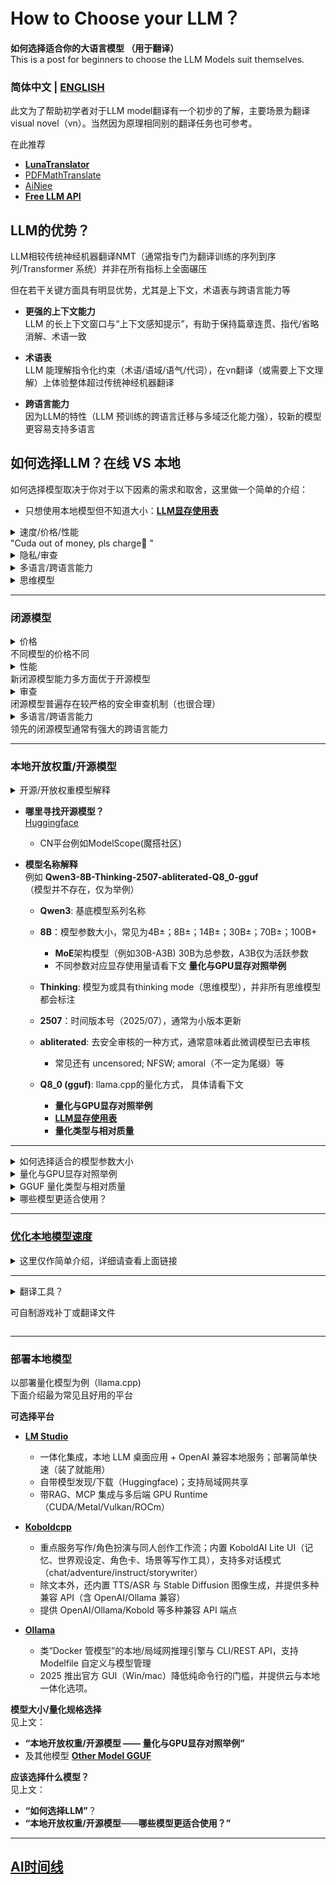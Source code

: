# How to Choose your LLM？
**如何选择适合你的大语言模型 （用于翻译）**  </br>
This is a post for beginners to choose the LLM Models suit themselves. 

### 简体中文  | [ENGLISH](README_en.md)
此文为了帮助初学者对于LLM model翻译有一个初步的了解，主要场景为翻译visual novel（vn）。当然因为原理相同别的翻译任务也可参考。

在此推荐
- [**LunaTranslator**](https://github.com/HIllya51/LunaTranslator)
- [PDFMathTranslate](https://github.com/PDFMathTranslate/PDFMathTranslate-next)
- [AiNiee](https://github.com/NEKOparapa/AiNiee)
- [**Free LLM API**](Freellmapi.md)


## LLM的优势？
LLM相较传统神经机器翻译NMT（通常指专门为翻译训练的序列到序列/Transformer 系统）并非在所有指标上全面碾压</br>

但在若干关键方面具有明显优势，尤其是上下文，术语表与跨语言能力等
- **更强的上下文能力**</br>
  LLM 的长上下文窗口与“上下文感知提示”，有助于保持篇章连贯、指代/省略消解、术语一致

- **术语表**</br>
  LLM 能理解指令化约束（术语/语域/语气/代词），在vn翻译（或需要上下文理解）上体验整体超过传统神经机器翻译

- **跨语言能力**</br>
  因为LLM的特性（LLM 预训练的跨语言迁移与多域泛化能力强），较新的模型更容易支持多语言

## 如何选择LLM？在线 VS 本地
如何选择模型取决于你对于以下因素的需求和取舍，这里做一个简单的介绍：</br>

- 只想使用本地模型但不知道大小：[**LLM显存使用表**](OtherModels_gguf.md)

<details>
  <summary>速度/价格/性能  </br>
  "Cuda out of money, pls charge💸 "</summary>   </br>
  
LLM可以分为
- **本地模型**
- **在线模型**
  - 在线模型又可分为**官方api**
  - **第三方托管api**
  
本地（托管）模型，顾名思义为用户用自己的电脑/服务器运行LLM

能运行多大参数的模型取决于 **显卡显存带宽/显存大小/算力**
  
- 无论是**本地模型**还是**在线api**，都有价格取舍的问题。</br>
  本地模型需要显卡，在线api需要按量付费，这些价格取决于模型参数大小和你使用的token数量</br>
更大的模型/更快的速度=更好的效果=更多的显存+更多的cuda core=更贵的api价格
  - 谷歌提供**免费层api**，且gemini 2.0flash通常强于70%开源小模型，但有额度限制 更大的模型=更多的限制</br>

- 如果没有8G及以上显卡（最低条件通常6G）（Mac为16G统一内存），**建议选择**[**Free API**](Freellmapi.md)
  - cn内也有类似第三方平台提供一定的免费token服务
  - 笔者没有使用过AMD AI Max+ 395系列，不确定其兼容性或性能
    - 其设计类似Mac统一内存，但带宽更小（相对M3)，算力不足以支撑128G

- 6G及以上显存显卡可选择本地部署大模型
    - 详细请看下文 **本地开放权重/开源模型 ——量化与GPU显存对照举例**
      - **6G以下或其它VRAM**请额外查看 [**LLM显存使用表**](OtherModels_gguf.md)
        - 通常4B以下模型已难以保持翻译质量，8B为质量较好的甜点区 

 </details>

 <details>
  <summary>隐私/审查</summary>  

  -  **本地模型**：一般不用担心隐私泄露，都是在本地跑，唯一的问题是审查（可选择微调模型避免）。
    
  -  **google ai studio/免费层[API](Freellmapi.md)** 也不用担心隐私泄露，因为没有隐私（笑）。</br>
    谷歌明确free tier的数据会用于模型训练，没有关闭的选项。

  -  **付费api**：因为其性质暂时无法做到E2EE端到端加密，相对接近的TEE（CC-ON/机密计算）需看云服务商是否提供。
      - 绝大多数服务商只做传输加密与存储加密，服务端可见明文。承诺保护你的数据并定时删除，且有关闭数据用于训练的选项。
      - 审查存在.一般越新的模型越严格（模型本身安全审查更先进）,但第三方托管通常较官方api更宽松
        - 部分服务商明确有上报协议
    
  - **第三方托管开源模型**：隐私条款由托管方服务商规定</br>
    因为可选模型缘故，用户可选择已经过微调的模型来避免模型审查（托管方/平台是否有审查 笔者不能确定）
</details>

 <details>
  <summary>多语言/跨语言能力</summary>  
   
  - 多语言能力取决于基础模型训练的语料/模型大小/训练技术能力
    
    - 特定的微调模型相比其基础模型会在特定领域进一步加强</br>
    
      - 例如[SakuraLLM](https://github.com/SakuraLLM/SakuraLLM) 针对通用日文语料与轻小说/Galgame等领域的中日语料上进行继续预训练与微调，中日翻译水平大幅增加，</br>
    但在其他领域和语系能力会显著下降，且失去基础模型（Qwen2.5）其余大部分功能，基本仅能用于翻译任务
        
        - 原因为针对性微调会导致训练语料在不同语言上的不均衡及模型容量/分词问题，基底模型多语言语料越少，模型越小，这种现象越明显
</details>

<details> 
  <summary>思维模型</summary>  
  
  - 思维模型（Thinking）因理解上下文语境和用户指令能力进一步加强</br>
    理论上在需要上下文关联的情况下（例如名字/人称）对于整篇文章的翻译会优于未开启时的结果（non-thinking mode）
    - 其文本质量同样取决于训练语料
  - 但思考时间较长，且思维链也需要消耗大量token，通常不适合实时快速翻译
  
</details>

---------

### 闭源模型

<details> 
  <summary>价格</br>
不同模型的价格不同</br>
  </summary>  
以gemini官方api 10USD使用量为例做一个快速的估算：

| 特性         | 2.5 Pro | 2.5 Flash | 2.5 Flash-Lite |
| :----------- | :-----: | :-------: | :--------: |
| 输入上限(或） | ~8M     | ~33.3M     |~100M      |
| 输出上限     | ~1M     |     ~4M    | ~25M       |
| 成本= 输入token* 单价+输出token*单价                |
1. 这里没有计算thinking token
2. 100token≈75 words(English)
3. 或者假设小型聊天式调用≈每次 1,000 个输入 token + 500 个输出 token.</br>
2.5 Pro：约 1,600 次调用</br>
  2.5 Flash：约 6,450 次调用</br>
  2.5 Flash-Lite 或 2.0 Flash：约 33,000 次调用</br>

> Google提供免费层（free tier）api   
> 但会受
> - 请求/分钟 (RPM)
> - Token/分钟 (TPM)
> - 请求/天 (RPD)  
> 等速率限制影响。每天配额按太平洋时间午夜重置


| 模型              | 官方 API 免费层额度（基准）        | AI Studio 内常见/悬停观察到的额度 |
|-------------------|-----------------------------------|--------------------------------|
| Gemini 2.5 Pro    | 5 RPM / 250k TPM / 100 RPD        | 未固定显示     |
| Gemini 2.5 Flash  | 10 RPM / 250k TPM / 250 RPD       | 常见 10 RPM / 500 RPD；2025-06 起部分场景降至 250 RPD |
| Gemini 2.5 Flash-Lite | 15 RPM / 250k TPM / 1000 RPD  | 常见 15 RPM / 500 RPD |
| Gemini 2.0 Flash  | 15 RPM / 1M TPM / 200 RPD         | 常见 15 RPM / 1500 RPD |
| Gemini 2.0 Flash-Lite | 30 RPM / 1M TPM / 200 RPD     | 常见 30 RPM / 1500 RPD |

\*AI Studio vs API：AI Studio页面的使用永久免费，但其界面内的限额与 API 文档表格不总是完全一致；Google 会不定期调整（例如 2.5 Flash 的 RPD 曾被观察到从 500 降到 250）
</details>
  
<details> 
  <summary>性能</br>  
新闭源模型能力多方面优于开源模型</summary>  
  
代表为（截至2025/08）
  - xai（grok 4）
  - Openai （GPT-5)
  - Google (Gemini 2.5pro)
  - Anthropic (Claude 4)</br>
  同系列模型之间参数越大，能力越强 （gemini2.5 pro>flash>lite)

多项测评（benchmark）可在[Kaggle](https://www.kaggle.com/benchmarks)查看

</details>

<details> 
  <summary>审查</br>    
闭源模型普遍存在较严格的安全审查机制（也很合理）</summary> 


**审查机制由弱到强为**</br>
grok3/4(容易绕过）≤ claude 3.7 ≤ gemini 2.0 series < gemini 2.5 series < openai第三方api <<< openai(难以绕过）
1. Gemini 2.5 free tier审查疑似更严重
2. 各模型网页/客户端Chat版本审核强于api
3. 第三方托管通常审查弱于官方api

</details>

<details>
  <summary>多语言/跨语言能力</br>   
领先的闭源模型通常有强大的跨语言能力</summary> 

| 模型 | 可核实数量 | 依据（范围） | 备注 |
|---|---:|---|---|
| **xAI Grok-3** | **27** | 官方清单（模型） | 厂商列出的文本语言列表。 |
| **xAI Grok-4** | — | — | **未披露**（无官方数据）。 |
| **OpenAI GPT-4** | **26** | 评测覆盖（翻译版 MMLU） | 评测含 26 种语言；评测≠能力上限。 |
| **OpenAI GPT-4o** | **超过GPT-4** | 官方宣称 |   |
| **OpenAI GPT-5** | — | — | **未披露**（无官方数据）。 |
| **Google Gemini 2.5 Pro** | **37** / **40+** | 开发者提示语言 / Web 应用 UI | 两套口径：开发者清单 37；Web 应用 UI 为 40+。 |
| **Anthropic Claude 3.7 / 4 / 4.1** | **15** / **11** | 官方评测覆盖 / 产品/UI 语言 | 评测：英语+14 种非英语（共 15）；UI 语言：11。 |
<details> 
  <summary> Grok3 </summary> 
  
> English（英语）、Spanish（西班牙语）、French（法语）、Afrikaans（南非荷兰语）、Arabic（阿拉伯语）、Bengali（孟加拉语）、Welsh（威尔士语）、German（德语）、Greek（希腊语）、Indonesian（印尼语）、Icelandic（冰岛语）、Italian（意大利语）、Japanese（日语）、Korean（韩语）、Latvian（拉脱维亚语）、Marathi（马拉地语）、Nepali（尼泊尔语）、Punjabi（旁遮普语）、Polish（波兰语）、Russian（俄语）、Swahili（斯瓦希里语）、Telugu（泰卢固语）、Thai（泰语）、Turkish（土耳其语）、Ukrainian（乌克兰语）、Urdu（乌尔都语）、Chinese（中文） </br>
  
</details>

<details> 
  <summary> GPT-4 </summary> 
  
> English（英语）、Italian（意大利语）、Afrikaans（南非荷兰语）、Spanish（西班牙语）、German（德语）、French（法语）、Indonesian（印尼语）、Russian（俄语）、Polish（波兰语）、Ukrainian（乌克兰语）、Greek（希腊语）、Latvian（拉脱维亚语）、Mandarin（中文）、Arabic（阿拉伯语）、Turkish（土耳其语）、Japanese（日语）、Swahili（斯瓦希里语）、Welsh（威尔士语）、Korean（韩语）、Icelandic（冰岛语）、Bengali（孟加拉语）、Urdu（乌尔都语）、Nepali（尼泊尔语）、Thai（泰语）、Punjabi（旁遮普语）、Marathi（马拉地语）、Telugu（泰卢固语） </br>
</details>

<details> 
  <summary> Gemini </summary>  
> 阿拉伯语、孟加拉语、保加利亚语、中文（简体/繁体）、克罗地亚语、捷克语、丹麦语、荷兰语、英语、爱沙尼亚语、波斯语、芬兰语、法语、德语、希腊语、古吉拉特语、希伯来语、印地语、匈牙利语、印尼语、意大利语、日语、卡纳达语、韩语、拉脱维亚语、立陶宛语、马拉雅拉姆语、马拉地语、挪威语、波兰语、葡萄牙语、罗马尼亚语、俄语、塞尔维亚语、斯洛伐克语、斯洛文尼亚语、西班牙语、斯瓦希里语、瑞典语、泰米尔语、泰卢固语、泰语、土耳其语、乌克兰语、乌尔都语、越南语
</details>

<details> 
  <summary> Claude </summary> 
  
> English（英语，基线）、Spanish（西班牙语）、Portuguese（Brazil）（巴西葡萄牙语）、Italian（意大利语）、French（法语）、Indonesian（印尼语）、German（德语）、Arabic（阿拉伯语）、Chinese（Simplified）（简体中文）、Korean（韩语）、Japanese（日语）、Hindi（印地语）、Bengali（孟加拉语）、Swahili（斯瓦希里语）、Yoruba（约鲁巴语）
</details>

</details>

-------
### 本地开放权重/开源模型

<details> 
  <summary> 开源/开放权重模型解释 </summary> 
  
  - 目前开源模型一般指的是开放权重模型  </br>
  - **开放权重**：指模型权重（模型本身）发布，任何人可在一定协议下（例如MIT)使用，修改，微调，商业化等等</br>
  - **真正开源**：公布模型训练/推理代码及流程、模型结构、权重、训练数据来源且足以进行复现实验</br>

</details> 

- **哪里寻找开源模型？** </br>
[Huggingface](https://huggingface.co/)
  - CN平台例如ModelScope(魔搭社区)

- **模型名称解释** </br>
例如 **Qwen3-8B-Thinking-2507-abliterated-Q8_0-gguf** </br>
（模型并不存在，仅为举例）</br>

  - **Qwen3**: 基底模型系列名称
    
  - **8B**：模型参数大小，常见为4B±；8B±；14B±；30B±；70B±；100B+
    - **MoE**架构模型（例如30B-A3B) 30B为总参数，A3B仅为活跃参数
    - 不同参数对应显存使用量请看下文 **量化与GPU显存对照举例**
      
  - **Thinking**: 模型为或具有thinking mode（思维模型），并非所有思维模型都会标注
  
  - **2507**：时间版本号（2025/07），通常为小版本更新
  
  - **abliterated**: 去安全审核的一种方式，通常意味着此微调模型已去审核
    - 常见还有 uncensored; NFSW; amoral（不一定为尾缀）等
   
  - **Q8_0 (gguf)**: llama.cpp的量化方式， 具体请看下文
    -  **量化与GPU显存对照举例**
    - [**LLM显存使用表**](OtherModels_gguf.md)
    - **量化类型与相对质量**

--------

<details> 
  <summary> 如何选择适合的模型参数大小 </summary> 
  
  - 通常需GPU显存 ≥ 模型文件大小 + 上下文占用
  
  - 模型规模×数据×算力越大，通常效果越好(scaling law)
    - 例如Qwen3-4B<Qwen3-8B<Qwen3-14B<Qwen3-32B
  
  - 通常开源模型规模分布：4B±；8B±；14B±；32B±；70B±；100B+
    - 小于4B的模型往往翻译质量不佳，可在Huggingface自行寻找微调版测试
      - 在此可查看其他不同大小模型例子 | [**LLM显存使用表**](OtherModels_gguf.md) 
    - Moe架构模型以**总参数**为准
  
> 说明：推荐显存为“模型文件大小 + 1k余量”的保守估算；更长上下文或将 KV cache 放入显存时需要更多 VRAM。</br>

> 爆显存（即超过显存大小导致占用内存）会大幅降低速度（统一内存架构除外） </br>

> 理论上模型参数越大，翻译质量越高；不同系列难以对比

</details>

<details> 
  <summary> 量化与GPU显存对照举例 </summary> 
  
以Qwen3 GGUF 量化尺寸与推荐显存为例（llama.cpp）</br>
这里仅讨论支持llama.cpp的GGUF模型（可由ollama/LM studio等平台布置）（MLX类似）</br>

#### Qwen3-8B（GGUF）

| 量化 | 模型文件大小 | 推荐显存（仅权重+余量） |
|---|---:|---:|
| Q4_K_M | 5.03 GB | ≥ 6 GB |
| Q5_0 | 5.72 GB | ≥ 7/8 GB |
| Q5_K_M | 5.85 GB | ≥ 7/8 GB |
| Q6_K | 6.73 GB | ≥ 8 GB |
| Q8_0 | 8.71 GB | ≥ 10 GB |

#### Qwen3-14B（GGUF）

| 量化 | 模型文件大小 | 推荐显存（仅权重+余量） |
|---|---:|---:|
| Q4_K_M | 9.00 GB | ≥ 11/12 GB |
| Q5_0 | 10.3 GB | ≥ 12 GB |
| Q5_K_M | 10.5 GB | ≥ 12 GB |
| Q6_K | 12.1 GB | ≥ 14/16 GB |
| Q8_0 | 15.7 GB | ≥ 18/20 GB |

在此可查看其他不同大小模型例子 | [**LLM显存使用表**](OtherModels_gguf.md)  
\* *Apple Mac(M1版本及以上）统一内存为RAM+VRAM，扣除6~8G系统&程序需求剩余可近似看为显存（多数优化方式需更多内存）。*</br>
\* *MOE（混合专家）例如Qwen3-30b-A3b：其总参数大小为30b, 需全部装入显存，A3b只为活跃参数</br>
</details>

<details> 
  <summary> GGUF 量化类型与相对质量 </summary> 

> 注：质量为**相对 FP16 的总体逼近**与社区常用基准（如困惑度/客观评测）综合判断的**经验级**分档；
> 同一量化在不同模型/任务上可能有差异。
> `_K` 为更先进的 K 类量化；`_S/_M` 为不同“混合策略”，一般 `_M` 质量高于 `_S`。

| 量化类型 | 理论 bpw* | 相对质量（对比 FP16） | 典型使用场景 / 建议 | 备注 |
|---|---:|---|---|---|
| **Q8_0** | ≈ 8.0 | 最高（接近 FP16） | VRAM 充足、要尽量贴近原精度或做严谨评测 | 属于“旧法（legacy）”，但质量最高的量化档，相较FP16基本没有质量下降 |
| **Q6_K** | 6.5625 | 很高（接近 Q8_0） | 追求高质量且希望显存更省 | K-Quant，质量/体积效率优于同位数的旧法 |
| **Q5_K_M** | 5.5 | 较高 | 5-bit 档的通用首选；综合部署的“甜点位” | `_M` 较 `_S` 更注重质量 |
| **Q5_0** | ≈ 5.0 | 中等—较高 | 仅在兼容旧工作流时考虑(相对更高量化） | 旧法，质量通常逊于 Q5_K_ |
| **Q4_K_M** | 4.5 | 中等（**4-bit 中**质量最佳之一） | 显存较紧张但仍需可用质量；常见平衡点 | 社区普遍认为 **4-bit**内首选|
| **Q4_K_S** | ≈ 4.5 | 中等偏下（低于 `_M`） | 更追求速度/更小体积时的 4-bit 选项 | `_S` 为更激进混合，质量略降 |
| **Q4_0** | ≈ 4.0 | 中等—较低 | 仅做兼容/对比用途 | 旧法（legacy），质量较低，通常不再推荐* |
| **Q3_K_M** | 3.4375 | 较低 | 极限内存或边缘设备权衡 | 质量明显劣化，不推荐 |

具体技术文章 https://gist.github.com/Artefact2/b5f810600771265fc1e39442288e8ec9

\* *bpw（bits per weight）为官方/文档给出的近似或精确数值；部分旧法（如 Q4_0/Q5_0）不明确给出额外开销，表中以“≈”表示。*</br>
\* *特殊情况：Gemma 3 12B Instruct QAT 虽为q4_0量化，但量化感知训练（Quantization-Aware Training, QAT）使其质量和速度远超q4档位</br> 
</details>

</details>

<details> 
  <summary> 哪些模型更适合使用？ </summary> 

  - **大多数情况下，越新越好**： 新模型通常意味着新训练技术/更多语料，在多语言方面一般更强。
    - 也存在模型越新，审查技术越严格的情况（热门模型一般会有第三方去审核微调） </br><br>
  - **模型参数越大越好**： 在你的**显存可支持范围内**，参数越大越好
    - 不同参数 但 不同量化 之间对比？
      仅针对翻译任务而言，**Q5_K_M/Q6** 及以上级别量化不会有明显质量损失，所以 Qwen3-8B-Q8_0/FP16 < Qwen3-14B-Q5_K_M
      - **QAT** （Quantization-Aware Training），例如Gemma 3 12B Instruct QAT q4其质量和速度一般超过传统q4量化<br>
    - 针对翻译和指令遵循一般无需**Q8**精度，**Q5_K_M/Q6**及以上基本无质量损失。
      - Q4 （4bit）档位一般可感知到**明显质量下滑**（除QAT外）<br><br>
  - **语言微调**：大部分模型对于**英文**支持最好（英文数据最多），别的语言质量则取决于训练数据数量与质量/训练方式与技术。</br>
    - CN模型因基底同样依赖中文（中文数据也多），会导致语言输出方面可能夹带中文
    
    社区微调模型（例如尾缀带-JP）一般是用日语数据进行微调，会显著加强EN-JP能力，但针对性微调通常会削弱其他所有语言的能力
    因其训练语料在不同语言上的不均衡及模型容量/分词问题; 基底模型多语言语料越少，模型越小，这种现象越明显<br><br>
    
  - **无审查**：如果你需要翻译的内容会被模型安全审核，则需要找无审查模型。</br>
    例如：
    - Qwen3-8B-abliterated
    - gemma-3-27b-it-abliterated
    - Llama-3-70b-Uncensored
    - Dhanishtha-nsfw
    - amoral-gemma3-12B </br>   
    其中abliterated; uncensored; NSFW; amoral等都代表去安全审核微调，其他还有意义相近的诸如evil等</br>
    取决于技术和能力，这些模型可能会有质量下降</br>

</details>

-----------
    
### [优化本地模型速度](Model_Speed.md) </br>
<details> 
  <summary>这里仅作简单介绍，详细请查看上面链接  </summary>   </br>
    
以LM STUDIO为例
<p align="center">
  <img src="./LM%20STUDIO.png" width="800" alt="LM Studio 截图">
</p>

1. **Context Length（上下文长度）** </br>
设定一次推理中模型可“记住/处理”的最大 token 数（包含提示词与模型生成的回复本身）。数值越大，能处理的长文本越多，但显著增加显存/内存与计算开销，超过模型训练或实现允许的最大窗口还可能导致输出异常。<br><br>
2. **GPU Offload（GPU 分层卸载）** </br>
指定将多少层网络权重与计算卸载到 GPU 上执行（llama.cpp 对应 n_gpu_layers/-ngl；设为 -1 或远大于层数通常意味着尽量全卸载）。更多层在 GPU 上可显著提升吞吐，但受显存限制；不足部分仍会在 CPU 上跑<br><br>
3. **CPU Thread Pool Size（CPU 线程池大小）** </br>
控制推理时使用的 CPU 线程数（llama.cpp 参数 n_threads）。线程数越高不一定线性提速，通常接近物理核数或系统建议值即可；很多封装默认取系统 CPU 数的一半到全部。<br><br>
4. **Evaluation Batch Size（评估批大小 / n_batch）** </br>
预填充阶段一次并行送入模型的 token 数。批越大，通常吞吐更高但占用内存/显存也更大；结果与语义不会因批大小改变，只影响速度与资源占用。<br><br>
5. **RoPE Frequency Base（RoPE 频率基数）** </br>
调整旋转位置编码（RoPE）的基频。该进阶参数影响模型如何编码位置信息；适当调大常用于尝试在更长上下文下保持稳定性（具体极限取决于模型/实现）。<br><br>
6. **RoPE Frequency Scale（RoPE 频率缩放）** </br>
RoPE 的缩放因子；改变位置编码的“粒度”，常与上项配合，用于扩展有效上下文或做长上下文实验。<br><br>
7. **Offload KV Cache to GPU Memory（将 KV 缓存卸载到 GPU）** </br>
把注意力的 K/V 缓存及相关 KQV 运算放到 GPU/显存中，可降低 CPU/RAM 压力并提升上下文的速度；是否可用取决于后端与硬件。<br><br>
8. **Keep Model in Memory（将模型常驻内存）** </br>
使已加载的模型不被自动移出系统内存，换取更快的再次调用与交互体验；代价是占用更多 RAM。<br><br>
9. **Try mmap()（尝试内存映射）** </br>
通过内存映射从磁盘“按需”映射权重，通常能加快加载并减少常驻内存占用；但当模型大于可用 RAM 时可能产生频繁页换而降速。LM Studio 提供该开关；llama.cpp 默认使用 mmap，可按需要禁用。<br><br>
10. **Seed（随机种子）** </br>
控制采样中的随机性以便复现实验结果；设定固定值可让同一提示在同参数下产生一致输出。<br><br>
11. **Flash Attention（实验性/可选）** </br>
一种对注意力计算的高效实现，通过重排计算与分块把大量显存读写转化为片上缓存操作，从而显著降低内存占用并加速长序列推理；llama.cpp/部分后端提供 --flash-attn 开关，具体可用性取决于模型与硬件。<br><br>
12. **K Cache Quantization Type（K 缓存量化类型，实验性）** </br>
选择注意力中 K（Key）缓存的存储精度/量化格式（对应实现里的 type_k/ggml 类型）。量化 KV 缓存可明显降低内存/显存占用以换取极小精度损失或在部分场景带来速度收益；可用格式与稳定性依实现与硬件而异。<br><br>
13. **V Cache Quantization Type（V 缓存量化类型，实验性）** </br>
同上，但作用于 V（Value）缓存（实现字段 type_v）。与 K 缓存配合量化常用于长上下文或小显存卡以扩大可用窗口/降低占用。<br><br>
14. **Speculative Decoding（推测/投机解码）** | [**LM STUDIO官方介绍**](https://lmstudio.ai/blog/lmstudio-v0.3.10) </br>
Speculative Decoding（推测/投机解码）用一个更小更快的“草稿模型”先并行起草一串候选 token，再让更大的“主模型”快速验证并只接受那些与它本来会生成的结果一致的 token，从而在不牺牲输出分布/质量的前提下提升生成速度.
> 一般情况下RoPE；kv cache可保持默认状态，部分模型容易出错。

</details>   

---------

<details> 
  <summary> 翻译工具？ </br>
  
可自制游戏补丁或翻译文件</summary> 

  - [LunaTranslator](https://github.com/HIllya51/LunaTranslator) —— 面向视觉小说/galgame 的一体化翻译器。支持文本抓取（HOOK/OCR/剪贴板/语音识别/文件翻译）、多种在线/本地翻译引擎、预翻译与缓存、Python 扩展；并提供 TTS 合成、日语分词与假名注音、词典查词（MDICT/在线）、Anki 生词卡、加载 Yomitan 等插件。

  - [AiNiee](https://github.com/NEKOparapa/AiNiee) —— 一键式 AI 长文本翻译工具。适配常见游戏文本工作流（MTool、Ren’Py、Translator++ 等）与多格式（i18next、EPUB/TXT、SRT/VTT/LRC、Word/PDF/Markdown）；支持自动识别文件与语种、上下文一致性与术语表、AI 润色/排版/术语提取，在线与本地模型接口可配置。

  - [LinguaGacha](https://github.com/neavo/LinguaGacha) —— “开箱即用、几乎零配置”的多语言文本翻译器。支持字幕/电子书/游戏文本等类型，兼容多家在线或本地模型（如 Claude / ChatGPT 等），强调高速度与格式/代码样式保留；多数 WOLF/Ren’Py/RPGMaker/Kirikiri 游戏可即翻即玩，并提供命令行模式与使用教程。

  - [BallonsTranslator](https://github.com/dmMaze/BallonsTranslator) —— 面向漫画/条漫的深度学习辅助翻译与排版工具。支持一键机翻、所见即所得的文本编辑（查找替换、批量样式）、图像编辑与修复（掩膜/修复画笔）、OCR 文本检测；可用 Windows 打包版或 Python 源码运行，兼容多种机翻/LLM 与离线模型。

</details>    

-----------
### 部署本地模型
以部署量化模型为例（llama.cpp) </br>
下面介绍最为常见且好用的平台


**可选择平台** 
- [**LM Studio**](https://lmstudio.ai/)  </br>
  - 一体化集成，本地 LLM 桌面应用 + OpenAI 兼容本地服务；部署简单快速（装了就能用） </br>
  - 自带模型发现/下载（Huggingface)；支持局域网共享</br>
  - 带RAG、MCP 集成与多后端 GPU Runtime（CUDA/Metal/Vulkan/ROCm） </br>


- [**Koboldcpp**](https://github.com/LostRuins/koboldcpp)  </br>
  - 重点服务写作/角色扮演与同人创作工作流；内置 KoboldAI Lite UI（记忆、世界观设定、角色卡、场景等写作工具），支持多对话模式（chat/adventure/instruct/storywriter）</br>
  - 除文本外，还内置 TTS/ASR 与 Stable Diffusion 图像生成，并提供多种兼容 API（含 OpenAI/Ollama 兼容）</br>
  - 提供 OpenAI/Ollama/Kobold 等多种兼容 API 端点</br>

- [**Ollama**](https://ollama.com/) </br>
  - 类“Docker 管模型”的本地/局域网推理引擎与 CLI/REST API，支持 Modelfile 自定义与模型管理</br>
  - 2025 推出官方 GUI（Win/mac）降低纯命令行的门槛，并提供云与本地一体化选项。



**模型大小/量化规格选择**  </br>
见上文： 
- **“本地开放权重/开源模型 —— 量化与GPU显存对照举例”**
- 及其他模型 [**Other Model GGUF**](OtherModels_gguf.md) 


 **应该选择什么模型？** </br>
 见上文： 
 - **“如何选择LLM”**？
 - **“本地开放权重/开源模型**——**哪些模型更适合使用？”** </br>
 
----------
## [AI时间线](https://github.com/CYBIRD-D/How-to-Choose-your-LLM-Model-for-translation/blob/main/TIMELINE%201.jpg)
